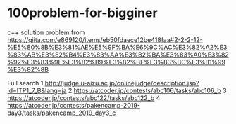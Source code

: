 # 100problem-for-bigginer
c++ solution 
problem from https://qiita.com/e869120/items/eb50fdaece12be418faa#2-2-2-12-%E5%80%8B%E3%81%AE%E5%9F%BA%E6%9C%AC%E3%82%A2%E3%83%AB%E3%82%B4%E3%83%AA%E3%82%BA%E3%83%A0%E3%82%92%E3%83%9E%E3%82%B9%E3%82%BF%E3%83%BC%E3%81%99%E3%82%8B

Full search
1
http://judge.u-aizu.ac.jp/onlinejudge/description.jsp?id=ITP1_7_B&lang=ja
2
https://atcoder.jp/contests/abc106/tasks/abc106_b
3
https://atcoder.jp/contests/abc122/tasks/abc122_b
4
https://atcoder.jp/contests/pakencamp-2019-day3/tasks/pakencamp_2019_day3_c
